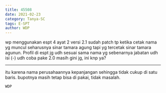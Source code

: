 ```yaml
---
title: 45508
date: 2021-02-23
category: Tanya-SC
tags: E-SPT
author: WDP
---
```


wp menggunakan espt 4 ayat 2 versi 2.1 sudah patch tp ketika cetak nama yg muncul seharusnya sinar tamara agung tapi yg tercetak sinar tamara agunun. Profil di espt jg udh sesuai sama nama yg sebenarnya jabatan udh isi (-) udh coba pake 2.0 masih gini jg, ini knp ya?

---

itu karena nama perusahaannya kepanjangan sehingga tidak cukup di satu baris. bupotnya masih tetap bisa di pakai, tidak masalah.

`WDP`
